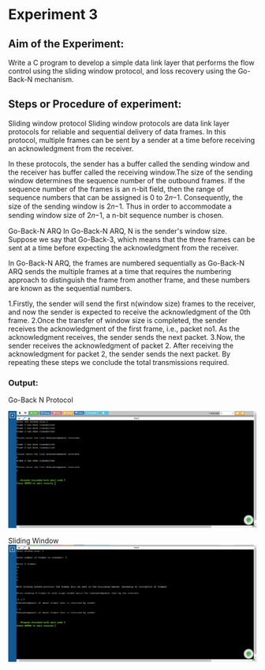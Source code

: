 # Experiment 3
## Aim of the Experiment:
Write a C program to develop a simple data link layer that performs the flow control using the sliding window protocol, and loss recovery using the Go-Back-N mechanism.

## Steps or Procedure of experiment:
Sliding window protocol Sliding window protocols are data link layer protocols for reliable and sequential delivery of data frames. In this protocol, multiple frames can be sent by a sender at a time before receiving an acknowledgment from the receiver.

In these protocols, the sender has a buffer called the sending window and the receiver has buffer called the receiving window.The size of the sending window determines the sequence number of the outbound frames. If the sequence number of the frames is an n-bit field, then the range of sequence numbers that can be assigned is 0 to 2𝑛−1. Consequently, the size of the sending window is 2𝑛−1. Thus in order to accommodate a sending window size of 2𝑛−1, a n-bit sequence number is chosen.

Go-Back-N ARQ In Go-Back-N ARQ, N is the sender's window size. Suppose we say that Go-Back-3, which means that the three frames can be sent at a time before expecting the acknowledgment from the receiver.

In Go-Back-N ARQ, the frames are numbered sequentially as Go-Back-N ARQ sends the multiple frames at a time that requires the numbering approach to distinguish the frame from another frame, and these numbers are known as the sequential numbers.

1.Firstly, the sender will send the first n(window size) frames to the receiver, and now the sender is expected to receive the acknowledgment of the 0th frame. 
2.Once the transfer of window size is completed, the sender receives the acknowledgment of the first frame, i.e., packet no1. As the acknowledgment receives, the sender sends the next packet. 
3.Now, the sender receives the acknowledgment of packet 2. After receiving the acknowledgment for packet 2, the sender sends the next packet. By repeating these steps we conclude the total transmissions required.

### Output:
Go-Back N Protocol

![output](Go-Back_N_Protocol.png)

Sliding Window 
![otuput](slidingWindow.png)

